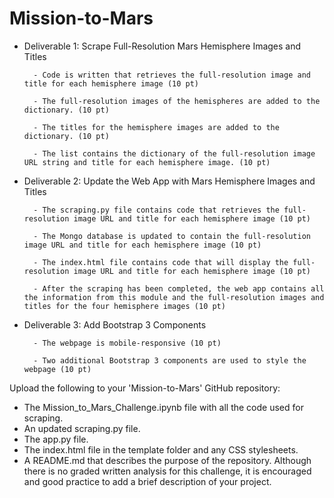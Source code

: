# Mission-to-Mars

- Deliverable 1: Scrape Full-Resolution Mars Hemisphere Images and Titles

        - Code is written that retrieves the full-resolution image and title for each hemisphere image (10 pt)

        - The full-resolution images of the hemispheres are added to the dictionary. (10 pt)

        - The titles for the hemisphere images are added to the dictionary. (10 pt)

        - The list contains the dictionary of the full-resolution image URL string and title for each hemisphere image. (10 pt)



- Deliverable 2: Update the Web App with Mars Hemisphere Images and Titles

        - The scraping.py file contains code that retrieves the full-resolution image URL and title for each hemisphere image (10 pt)

        - The Mongo database is updated to contain the full-resolution image URL and title for each hemisphere image (10 pt)

        - The index.html file contains code that will display the full-resolution image URL and title for each hemisphere image (10 pt)

        - After the scraping has been completed, the web app contains all the information from this module and the full-resolution images and titles for the four hemisphere images (10 pt)


- Deliverable 3: Add Bootstrap 3 Components

        - The webpage is mobile-responsive (10 pt)

        - Two additional Bootstrap 3 components are used to style the webpage (10 pt)


Upload the following to your 'Mission-to-Mars' GitHub repository:

- The Mission_to_Mars_Challenge.ipynb file with all the code used for scraping.
- An updated scraping.py file.
- The app.py file.
- The index.html file in the template folder and any CSS stylesheets.
- A README.md that describes the purpose of the repository. Although there is no graded written analysis for this challenge, it is encouraged and good practice to add a brief description of your project.